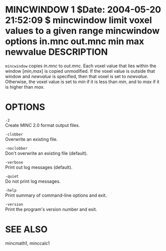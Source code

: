 MINCWINDOW
1
$Date: 2004-05-20 21:52:09 $
mincwindow
limit voxel values to a given range
mincwindow
options
in.mnc
out.mnc
min
max
newvalue
DESCRIPTION
===========

`mincwindow` copies *in.mnc* to *out.mnc*. Each voxel value that lies within the window \[*min*,*max*\] is copied unmodified. If the voxel value is outside that window and *newvalue* is specified, then that voxel is set to *newvalue*. Otherwise, the voxel value is set to *min* if it is less than *min*, and to *max* if it is higher than *max*.

OPTIONS
=======

`-2`  
Create MINC 2.0 format output files.

`-clobber`  
Overwrite an existing file.

`-noclobber`  
Don't overwrite an existing file (default).

`-verbose`  
Print out log messages (default).

`-quiet`  
Do not print log messages.

`-help`  
Print summary of command-line options and exit.

`-version`  
Print the program's version number and exit.

SEE ALSO
========

mincmath1, minccalc1
